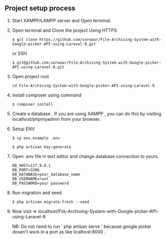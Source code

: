 
## Project setup process
1. Start XAMPP/LAMPP server and Open terminal.
2. Open terminal and Clone the project Using HTTPS

    ```
   $ git clone https://github.com/sorwaar/File-Archiving-System-with-Google-picker-API-using-Laravel-8.git
    ```
    or SSH
    ```
   $ git@github.com:sorwaar/File-Archiving-System-with-Google-picker-API-using-Laravel-8.git
    ```
3. Open project root

    ```
    cd File-Archiving-System-with-Google-picker-API-using-Laravel-8
    ```
4. Install composer using command

    ```
   $ composer install
    ``` 
5. Create a database . 
    If you are using XAMPP , you can do this by visiting localhost/phpmyadmin from your browser.
6. Setup ENV

    ```
   $ cp env.example .env
   
   $ php artisan key:generate
    ``` 


7. Open .env file in text editor and change database connection to yours.

    ```
    DB_HOST=127.0.0.1
    DB_PORT=3306
    DB_DATABASE=your_database_name
    DB_USERNAME=root
    DB_PASSWORD=your password
    ``` 
8. Run migration and seed

    ```
   $ php artisan migrate:fresh --seed
    ``` 
9. Now visit => localhost/File-Archiving-System-with-Google-picker-API-using-Laravel-8

    NB: Do not need to run ' php artisan serve '  because google picker dosen't work in a port as like licalhost:8000 . 
